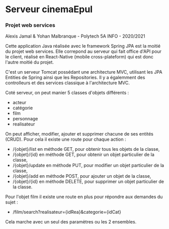 # Serveur cinemaEpul

### Projet web services

Alexis Jamal & Yohan Malbranque - Polytech 5A INFO - 2020/2021

Cette application Java réalisée avec le framework Spring JPA est la moitié du projet web services.
Elle correpond au serveur qui fait office d'API pour le client, réalisé en React-Native (mobile cross-plateform) qui est donc l'autre moitié du projet.

C'est un serveur Tomcat possédant une architecture MVC, utilisant les JPA Entities de Spring ainsi que les Repositories.
Il y a égalemment des controlleurs et des services classique à l'architecture MVC.

Coté serveur, on peut manier 5 classes d'objets différents : 
* acteur
* catégorie
* film
* personnage
* realisateur

On peut afficher, modifier, ajouter et supprimer chacune de ses entités (CRUD).
Pour cela il existe une route pour chaque action :
* /{objet}/list en méthode GET, pour obtenir tous les objets de la classe,
* /{objet}/{id} en méthode GET, pour obtenir un objet particulier de la classe,
* /{objet}/update en méthode PUT, pour modifier un objet particulier de la classe,
* /{objet}/add en méthode POST, pour ajouter un objet de la classe,
* /{objet}/{id} en méthode DELETE, pour supprimer un objet particulier de la classe.

Pour l'objet film il existe une route en plus pour répondre aux demandes du sujet :
* /film/search?realisateur={idRea}&categorie={idCat}

Cela marche avec un seul des paramètres ou les 2 ensembles.